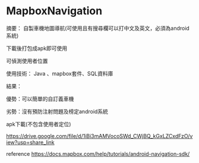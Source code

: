 # MapboxNavigation
摘要：
自製車機地圖導航(可使用且有搜尋欄可以打中文及英文，必須為android系統)

下載後打包成apk即可使用

可偵測使用者位置

使用技術：
Java 、mapbox套件、SQL資料庫

結果：

優勢：可以簡單的自訂義車機

劣勢：沒有預防注射問題及榜定android系統

apk下載(不包含使用者定位)

https://drive.google.com/file/d/1iBi3mAMVocoSWd_CWjBQ_kGxLZCxdFzO/view?usp=share_link
     
 reference  https://docs.mapbox.com/help/tutorials/android-navigation-sdk/
